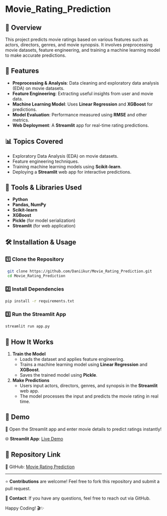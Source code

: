 # Movie_Rating_Prediction

## 📌 Overview
This project predicts movie ratings based on various features such as actors, directors, genres, and movie synopsis. It involves preprocessing movie datasets, feature engineering, and training a machine learning model to make accurate predictions.

## 🚀 Features
- **Preprocessing & Analysis**: Data cleaning and exploratory data analysis (EDA) on movie datasets.
- **Feature Engineering**: Extracting useful insights from user and movie data.
- **Machine Learning Model**: Uses **Linear Regression** and **XGBoost** for predictions.
- **Model Evaluation**: Performance measured using **RMSE** and other metrics.
- **Web Deployment**: A **Streamlit** app for real-time rating predictions.

## 📊 Topics Covered
- Exploratory Data Analysis (EDA) on movie datasets.
- Feature engineering techniques.
- Training machine learning models using **Scikit-learn**.
- Deploying a **Streamlit** web app for interactive predictions.

## 🔧 Tools & Libraries Used
- **Python**
- **Pandas, NumPy**
- **Scikit-learn**
- **XGBoost**
- **Pickle** (for model serialization)
- **Streamlit** (for web application)

## 🛠 Installation & Usage
### 1️⃣ Clone the Repository
```bash
 git clone https://github.com/Daniikur/Movie_Rating_Prediction.git
 cd Movie_Rating_Prediction
```

### 2️⃣ Install Dependencies
```bash
pip install -r requirements.txt
```

### 3️⃣ Run the Streamlit App
```bash
streamlit run app.py
```

## 📌 How It Works
1. **Train the Model**
   - Loads the dataset and applies feature engineering.
   - Trains a machine learning model using **Linear Regression** and **XGBoost**.
   - Saves the trained model using **Pickle**.
2. **Make Predictions**
   - Users input actors, directors, genres, and synopsis in the **Streamlit** web app.
   - The model processes the input and predicts the movie rating in real time.

## 🎯 Demo
🚀 Open the Streamlit app and enter movie details to predict ratings instantly!

🌐 **Streamlit App**: [Live Demo](https://share.streamlit.io/Daniikur/Movie_Rating_Prediction)

## 📎 Repository Link
🔗 GitHub: [Movie Rating Prediction](https://github.com/Daniikur/Movie_Rating_Prediction.git)

---

⭐ **Contributions** are welcome! Feel free to fork this repository and submit a pull request.

📩 **Contact**: If you have any questions, feel free to reach out via GitHub.

Happy Coding! 🎬✨

